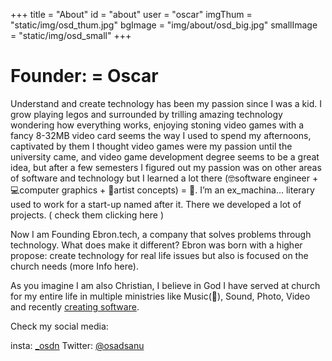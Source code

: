 +++
title = "About"
id = "about"
user = "oscar"
imgThum = "static/img/osd_thum.jpg"
bgImage = "img/about/osd_big.jpg"
smallImage = "static/img/osd_small"
+++

# Founder: = Oscar

Understand and create technology has been my passion since I was a kid. I grow playing legos and surrounded by trilling amazing technology wondering how everything works, enjoying stoning video games with a fancy 8-32MB video card seems the way I used to spend my afternoons, captivated by them I thought video games were my passion until the university came, and video game development degree seems to be a great idea, but after a few semesters I figured out my passion was on other areas of software and technology  but I learned a lot there (🤓software engineer + 💻computer graphics + 🎨artist concepts) = 🤯.
I’m an ex_machina… literary used to work for a start-up named after it. There we developed a lot of projects. ( check them clicking here )

Now I am Founding Ebron.tech, a company that solves problems through technology. What does make it different? Ebron was born with a higher propose: create technology for real life issues but also is focused on the church needs (more Info here).

As you imagine I am also Christian, I believe in God I have served at church for my entire life in multiple ministries like Music(🎹), Sound, Photo, Video and recently [creating software](/churchres).

Check my social media:

insta: [_osdn](https://www.instagram.com/_osdn/)
Twitter: [@osadsanu](https://twitter.com/Osadsanu)

